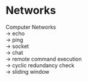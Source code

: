 # Networks
Computer Networks<br>
-> echo<br>
-> ping<br>
-> socket<br>
-> chat<br>
-> remote command execution<br>
-> cyclic redundancy check<br>
-> sliding window
